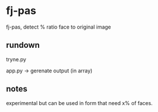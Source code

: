 # fj-pas

fj-pas, detect % ratio face to original image

## rundown

tryne.py

[](https://github.com/gfjaru/fj-pas/raw/master/rundown.png "rundown.png")

app.py -> gerenate output (in array)

## notes

experimental but can be used in form that need x% of faces.
